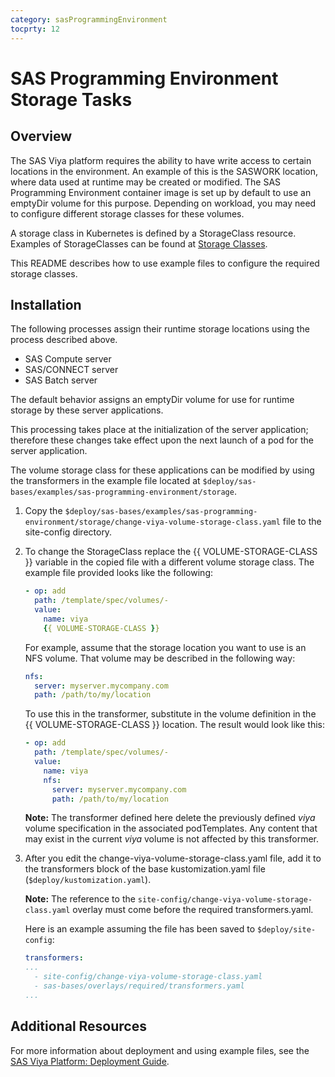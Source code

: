 ```yaml
---
category: sasProgrammingEnvironment
tocprty: 12
---
```


# SAS Programming Environment Storage Tasks

## Overview

The SAS Viya platform requires the ability to have write access to certain locations in the
environment. An example of this is the SASWORK location, where data used at
runtime may be created or modified. The SAS Programming Environment
container image is set up by default to use an emptyDir volume for this
purpose.  Depending on workload, you may need to configure different
storage classes for these volumes.

A storage class in Kubernetes is defined by a StorageClass resource.  Examples
of StorageClasses can be found at [Storage Classes](https://kubernetes.io/docs/concepts/storage/storage-classes/).

This README describes how to use example files to configure the required
storage classes.

## Installation

The following processes assign their runtime storage locations using the
process described above.

* SAS Compute server
* SAS/CONNECT server
* SAS Batch server

The default behavior assigns an emptyDir volume for use for runtime storage by
these server applications.

This processing takes place at the initialization of the server application;
therefore these changes take effect upon the next launch of a pod for the
server application.

The volume storage class for these applications can be modified by using the
transformers in the example file located at
`$deploy/sas-bases/examples/sas-programming-environment/storage`.

1. Copy the
`$deploy/sas-bases/examples/sas-programming-environment/storage/change-viya-volume-storage-class.yaml`
file to the site-config directory.

2. To change the StorageClass replace the {{ VOLUME-STORAGE-CLASS }} variable
in the copied file with a different volume storage class.
The example file provided looks like the following:

   ```yaml
   - op: add
     path: /template/spec/volumes/-
     value:
       name: viya
       {{ VOLUME-STORAGE-CLASS }}
   ```

   For example, assume that the storage location you want to use is an NFS volume.   That volume may be
   described in the following way:

   ```yaml
   nfs:
     server: myserver.mycompany.com
     path: /path/to/my/location
   ```

   To use this in the transformer, substitute in the volume definition in the
   {{ VOLUME-STORAGE-CLASS }} location.  The result would look like this:

   ```yaml
   - op: add
     path: /template/spec/volumes/-
     value:
       name: viya
       nfs:
         server: myserver.mycompany.com
         path: /path/to/my/location
   ```

   **Note:** The transformer defined here delete the previously defined *viya*
   volume specification in the associated podTemplates.   Any content that may
   exist in the current *viya* volume is not affected by this transformer.

3. After you edit the change-viya-volume-storage-class.yaml file, add it to
the transformers block of the base kustomization.yaml file (`$deploy/kustomization.yaml`).

   **Note:** The reference to the `site-config/change-viya-volume-storage-class.yaml` overlay must come before the required transformers.yaml.

   Here is an example assuming the file has been saved to
   `$deploy/site-config`:

   ```yaml
   transformers:
   ...
     - site-config/change-viya-volume-storage-class.yaml
     - sas-bases/overlays/required/transformers.yaml
   ...
   ```

## Additional Resources

For more information about deployment and using example files, see the
[SAS Viya Platform: Deployment Guide](http://documentation.sas.com/?cdcId=itopscdc&cdcVersion=default&docsetId=dplyml0phy0dkr&docsetTarget=titlepage.htm).